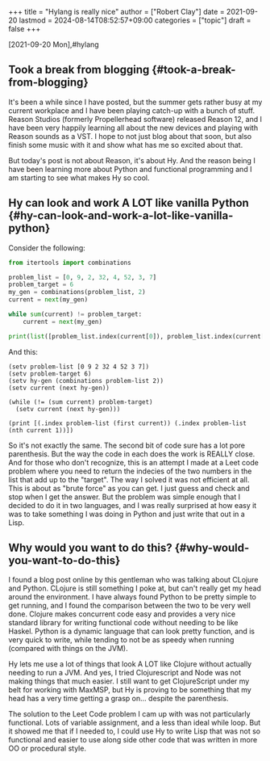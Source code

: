 +++
title = "Hylang is really nice"
author = ["Robert Clay"]
date = 2021-09-20
lastmod = 2024-08-14T08:52:57+09:00
categories = ["topic"]
draft = false
+++

<span class="timestamp-wrapper"><span class="timestamp">[2021-09-20 Mon]</span></span>,#hylang


## Took a break from blogging {#took-a-break-from-blogging}

It's been a while since I have posted, but the summer gets rather busy at
my current workplace and I have been playing catch-up with a bunch of
stuff. Reason Studios (formerly Propellerhead software) released Reason 12,
and I have been very happily learning all about the new devices and playing
with Reason sounds as a VST. I hope to not just blog about that soon, but
also finish some music with it and show what has me so excited about that.

But today's post is not about Reason, it's about Hy. And the reason being I
have been learning more about Python and functional programming and I am
starting to see what makes Hy so cool.


## Hy can look and work A LOT like vanilla Python {#hy-can-look-and-work-a-lot-like-vanilla-python}

Consider the following:

<a id="code-snippet--Two-sum"></a>
```python
from itertools import combinations

problem_list = [0, 9, 2, 32, 4, 52, 3, 7]
problem_target = 6
my_gen = combinations(problem_list, 2)
current = next(my_gen)

while sum(current) != problem_target:
    current = next(my_gen)

print(list([problem_list.index(current[0]), problem_list.index(current[1])]))
```

And this:

<a id="code-snippet--two-sum-hy"></a>
```hy
(setv problem-list [0 9 2 32 4 52 3 7])
(setv problem-target 6)
(setv hy-gen (combinations problem-list 2))
(setv current (next hy-gen))

(while (!= (sum current) problem-target)
  (setv current (next hy-gen)))

(print [(.index problem-list (first current)) (.index problem-list (nth current 1))])
```

So it's not exactly the same. The second bit of code sure has a lot pore
parenthesis. But the way the code in each does the work is REALLY close. And for
those who don't recognize, this is an attempt I made at a Leet code problem
where you need to return the indecies of the two numbers in the list that add up
to the "target". The way I solved it was not efficient at all. This is about as
"brute force" as you can get. I just guess and check and stop when I get the
answer. But the problem was simple enough that I decided to do it in two
languages, and I was really surprised at how easy it was to take something I was
doing in Python and just write that out in a Lisp.


## Why would you want to do this? {#why-would-you-want-to-do-this}

I found a blog post online by this gentleman who was talking about CLojure
and Python. CLojure is still something I poke at, but can't really get my
head around the environment. I have always found Python to be pretty simple
to get running, and I found the comparison between the two to be very well
done. Clojure makes concurrent code easy and provides a very nice standard
library for writing functional code without needing to be like Haskel.
Python is a dynamic language that can look pretty function, and is very
quick to write, while tending to not be as speedy when running (compared
with things on the JVM).

Hy lets me use a lot of things that look A LOT like Clojure without
actually needing to run a JVM. And yes, I tried Clojurescript and Node was
not making things that much easier. I still want to get ClojureScript under
my belt for working with MaxMSP, but Hy is proving to be something that my
head has a very time getting a grasp on... despite the parenthesis.

The solution to the Leet Code problem I cam up with was not particularly
functional. Lots of variable assignment, and a less than ideal while loop.
But it showed me that if I needed to, I could use Hy to write Lisp that was
not so functional and easier to use along side other code that was written
in more OO or procedural style.
